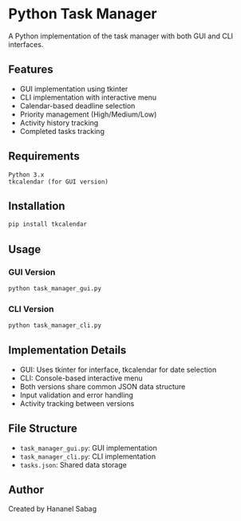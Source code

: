 # Python Task Manager

A Python implementation of the task manager with both GUI and CLI interfaces.

## Features
- GUI implementation using tkinter
- CLI implementation with interactive menu
- Calendar-based deadline selection
- Priority management (High/Medium/Low)
- Activity history tracking
- Completed tasks tracking

## Requirements
```
Python 3.x
tkcalendar (for GUI version)
```

## Installation
```bash
pip install tkcalendar
```

## Usage
### GUI Version
```bash
python task_manager_gui.py
```

### CLI Version
```bash
python task_manager_cli.py
```

## Implementation Details
- GUI: Uses tkinter for interface, tkcalendar for date selection
- CLI: Console-based interactive menu
- Both versions share common JSON data structure
- Input validation and error handling
- Activity tracking between versions

## File Structure
- `task_manager_gui.py`: GUI implementation
- `task_manager_cli.py`: CLI implementation
- `tasks.json`: Shared data storage

## Author
Created by Hananel Sabag
